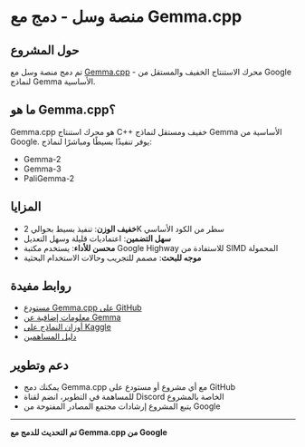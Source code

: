 # منصة وسل - دمج مع Gemma.cpp

## حول المشروع

تم دمج منصة وسل مع [Gemma.cpp](https://github.com/google/gemma.cpp) - محرك الاستنتاج الخفيف والمستقل من Google لنماذج Gemma الأساسية.

## ما هو Gemma.cpp؟

Gemma.cpp هو محرك استنتاج C++ خفيف ومستقل لنماذج Gemma الأساسية من Google. يوفر تنفيذًا بسيطًا ومباشرًا لنماذج:
- Gemma-2
- Gemma-3  
- PaliGemma-2

## المزايا

- **خفيف الوزن**: تنفيذ بسيط بحوالي 2K سطر من الكود الأساسي
- **سهل التضمين**: اعتماديات قليلة وسهل التعديل
- **محسن للأداء**: يستخدم مكتبة Google Highway للاستفادة من SIMD المحمولة
- **موجه للبحث**: مصمم للتجريب وحالات الاستخدام البحثية

## روابط مفيدة

- [مستودع Gemma.cpp على GitHub](https://github.com/google/gemma.cpp)
- [معلومات إضافية عن Gemma](https://ai.google.dev/gemma)
- [أوزان النماذج على Kaggle](https://www.kaggle.com/models/google/gemma-2)
- [دليل المساهمين](https://github.com/google/gemma.cpp/blob/main/DEVELOPERS.md)

## دعم وتطوير

- يمكنك دمج Gemma.cpp مع أي مشروع أو مستودع على GitHub
- للمساهمة في التطوير، انضم لقناة Discord الخاصة بالمشروع
- يتبع المشروع إرشادات مجتمع المصادر المفتوحة من Google

---

**تم التحديث للدمج مع Gemma.cpp من Google**